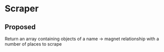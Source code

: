 # Scraper

## Proposed

Return an array containing objects of a name -> magnet relationship with a number of places to scrape
